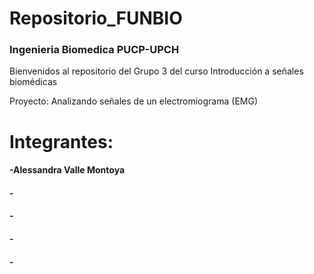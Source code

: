 # Repositorio_FUNBIO
### Ingenieria Biomedica PUCP-UPCH
Bienvenidos al repositorio del Grupo 3 del curso Introducción a señales biomédicas

Proyecto: Analizando señales de un electromiograma (EMG)

# Integrantes:
#### -Alessandra Valle Montoya
#### -
#### -
#### -
#### - 
